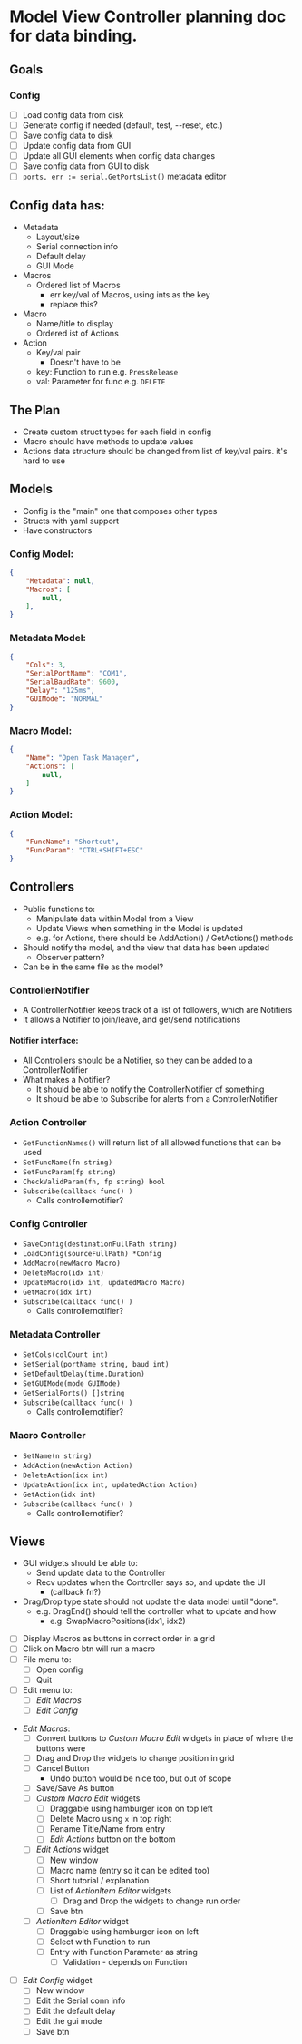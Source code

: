 # Model View Controller planning doc for data binding.

## Goals

### Config
- [ ] Load config data from disk
- [ ] Generate config if needed (default, test, --reset, etc.)
- [ ] Save config data to disk
- [ ] Update config data from GUI
- [ ] Update all GUI elements when config data changes
- [ ] Save config data from GUI to disk
- [ ] `ports, err := serial.GetPortsList()` metadata editor

## Config data has:
- Metadata
  - Layout/size
  - Serial connection info
  - Default delay
  - GUI Mode
- Macros
  - Ordered list of Macros
    - err key/val of Macros, using ints as the key
    - replace this?
- Macro
  - Name/title to display
  - Ordered ist of Actions
- Action
  - Key/val pair
    - Doesn't have to be
  - key: Function to run e.g. `PressRelease`
  - val: Parameter for func e.g. `DELETE`

## The Plan
- Create custom struct types for each field in config
- Macro should have methods to update values
- Actions data structure should be changed from list of key/val pairs. it's hard to use

## Models
- Config is the "main" one that composes other types
- Structs with yaml support
- Have constructors

### Config Model:
```json
{
    "Metadata": null,
    "Macros": [
        null,
    ],
}
```

### Metadata Model:
```json
{
    "Cols": 3,
    "SerialPortName": "COM1",
    "SerialBaudRate": 9600,
    "Delay": "125ms",
    "GUIMode": "NORMAL"
}
```

### Macro Model:
```json
{
    "Name": "Open Task Manager",
    "Actions": [
        null,
    ]
}
```

### Action Model:
```json
{
    "FuncName": "Shortcut",
    "FuncParam": "CTRL+SHIFT+ESC"
}
```

## Controllers 
- Public functions to:
  - Manipulate data within Model from a View
  - Update Views when something in the Model is updated
  - e.g. for Actions, there should be AddAction() / GetActions() methods
- Should notify the model, and the view that data has been updated
  - Observer pattern?
- Can be in the same file as the model?

### ControllerNotifier
- A ControllerNotifier keeps track of a list of followers, which are Notifiers
- It allows a Notifier to join/leave, and get/send notifications

#### Notifier interface:
- All Controllers should be a Notifier, so they can be added to a ControllerNotifier
- What makes a Notifier?
  - It should be able to notify the ControllerNotifier of something
  - It should be able to Subscribe for alerts from a ControllerNotifier

### Action Controller
- `GetFunctionNames()` will return list of all allowed functions that can be used
- `SetFuncName(fn string)`
- `SetFuncParam(fp string)`
- `CheckValidParam(fn, fp string) bool`
- `Subscribe(callback func() )`
  - Calls controllernotifier?

### Config Controller
- `SaveConfig(destinationFullPath string)`
- `LoadConfig(sourceFullPath) *Config`
- `AddMacro(newMacro Macro)`
- `DeleteMacro(idx int)`
- `UpdateMacro(idx int, updatedMacro Macro)`
- `GetMacro(idx int)`
- `Subscribe(callback func() )`
  - Calls controllernotifier?

### Metadata Controller
- `SetCols(colCount int)`
- `SetSerial(portName string, baud int)`
- `SetDefaultDelay(time.Duration)`
- `SetGUIMode(mode GUIMode)`
- `GetSerialPorts() []string`
- `Subscribe(callback func() )`
  - Calls controllernotifier?

### Macro Controller
- `SetName(n string)`
- `AddAction(newAction Action)`
- `DeleteAction(idx int)`
- `UpdateAction(idx int, updatedAction Action)`
- `GetAction(idx int)`
- `Subscribe(callback func() )`
  - Calls controllernotifier?



## Views
- GUI widgets should be able to:
  - Send update data to the Controller
  - Recv updates when the Controller says so, and update the UI
    - (callback fn?)
- Drag/Drop type state should not update the data model until "done". 
  - e.g. DragEnd() should tell the controller what to update and how
    - e.g. SwapMacroPositions(idx1, idx2)
- [ ] Display Macros as buttons in correct order in a grid
- [ ] Click on Macro btn will run a macro
- [ ] File menu to:
  - [ ] Open config
  - [ ] Quit
- [ ] Edit menu to:
  - [ ] *Edit Macros* 
  - [ ] *Edit Config*
- *Edit Macros*:
  - [ ] Convert buttons to *Custom Macro Edit* widgets in place of where the buttons were
  - [ ] Drag and Drop the widgets to change position in grid
  - [ ] Cancel Button
    - Undo button would be nice too, but out of scope
  - [ ] Save/Save As button
  - [ ] *Custom Macro Edit* widgets
    - [ ] Draggable using hamburger icon on top left
    - [ ] Delete Macro using `x` in top right
    - [ ] Rename Title/Name from entry
    - [ ] *Edit Actions* button on the bottom
  - [ ] *Edit Actions* widget
    - [ ] New window
    - [ ] Macro name (entry so it can be edited too)
    - [ ] Short tutorial / explanation
    - [ ] List of *ActionItem Editor* widgets
      - [ ] Drag and Drop the widgets to change run order
    - [ ] Save btn
  - [ ] *ActionItem Editor* widget
    - [ ] Draggable using hamburger icon on left
    - [ ] Select with Function to run
    - [ ] Entry with Function Parameter as string
      - [ ] Validation - depends on Function
- [ ] *Edit Config* widget
  - [ ] New window
  - [ ] Edit the Serial conn info
  - [ ] Edit the default delay
  - [ ] Edit the gui mode
  - [ ] Save btn